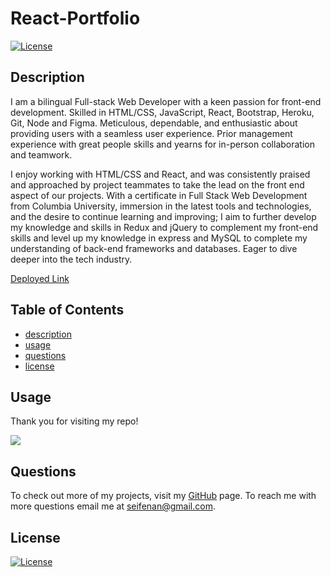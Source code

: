 
  # React-Portfolio  
  [![License](https://img.shields.io/badge/License-MIT-blue.svg)](https://opensource.org/licenses/mit/)

  ## Description  
  I am a bilingual Full-stack Web Developer with a keen passion for front-end development. Skilled in HTML/CSS, JavaScript, React, Bootstrap, Heroku, Git, Node and Figma. Meticulous, dependable, and enthusiastic about providing users with a seamless user experience. Prior management experience with great people skills and yearns for in-person collaboration and teamwork. 

  I enjoy working with HTML/CSS and React, and was consistently praised and approached by project teammates to take the lead on the front end aspect of our projects. With a certificate in Full Stack Web Development from Columbia University, immersion in the latest tools and technologies, and the desire to continue learning and improving; I aim to further develop my knowledge and skills in Redux and jQuery to complement my front-end skills and level up my knowledge in express and MySQL to complete my understanding of back-end frameworks and databases. Eager to dive deeper into the tech industry.

  [Deployed Link](https://seifenan.github.io/)

  ## Table of Contents 
  * [description](#description)
  * [usage](#usage)
  * [questions](#questions)
  * [license](#license)
  

  ## Usage 
  Thank you for visiting my repo!

  <img src="src/assets/img/portfolio.gif"/>
  
  ## Questions
  To check out more of my projects, visit my [GitHub](https://github.com/seifenan) page.
  To reach me with more questions email me at seifenan@gmail.com. 


  ## License
  [![License](https://img.shields.io/badge/License-MIT-blue.svg)](https://opensource.org/licenses/mit/)
